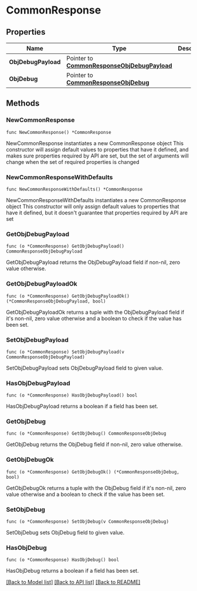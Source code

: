# CommonResponse

## Properties

Name | Type | Description | Notes
------------ | ------------- | ------------- | -------------
**ObjDebugPayload** | Pointer to [**CommonResponseObjDebugPayload**](Common-Response-objDebugPayload.md) |  | [optional] 
**ObjDebug** | Pointer to [**CommonResponseObjDebug**](Common-Response-objDebug.md) |  | [optional] 

## Methods

### NewCommonResponse

`func NewCommonResponse() *CommonResponse`

NewCommonResponse instantiates a new CommonResponse object
This constructor will assign default values to properties that have it defined,
and makes sure properties required by API are set, but the set of arguments
will change when the set of required properties is changed

### NewCommonResponseWithDefaults

`func NewCommonResponseWithDefaults() *CommonResponse`

NewCommonResponseWithDefaults instantiates a new CommonResponse object
This constructor will only assign default values to properties that have it defined,
but it doesn't guarantee that properties required by API are set

### GetObjDebugPayload

`func (o *CommonResponse) GetObjDebugPayload() CommonResponseObjDebugPayload`

GetObjDebugPayload returns the ObjDebugPayload field if non-nil, zero value otherwise.

### GetObjDebugPayloadOk

`func (o *CommonResponse) GetObjDebugPayloadOk() (*CommonResponseObjDebugPayload, bool)`

GetObjDebugPayloadOk returns a tuple with the ObjDebugPayload field if it's non-nil, zero value otherwise
and a boolean to check if the value has been set.

### SetObjDebugPayload

`func (o *CommonResponse) SetObjDebugPayload(v CommonResponseObjDebugPayload)`

SetObjDebugPayload sets ObjDebugPayload field to given value.

### HasObjDebugPayload

`func (o *CommonResponse) HasObjDebugPayload() bool`

HasObjDebugPayload returns a boolean if a field has been set.

### GetObjDebug

`func (o *CommonResponse) GetObjDebug() CommonResponseObjDebug`

GetObjDebug returns the ObjDebug field if non-nil, zero value otherwise.

### GetObjDebugOk

`func (o *CommonResponse) GetObjDebugOk() (*CommonResponseObjDebug, bool)`

GetObjDebugOk returns a tuple with the ObjDebug field if it's non-nil, zero value otherwise
and a boolean to check if the value has been set.

### SetObjDebug

`func (o *CommonResponse) SetObjDebug(v CommonResponseObjDebug)`

SetObjDebug sets ObjDebug field to given value.

### HasObjDebug

`func (o *CommonResponse) HasObjDebug() bool`

HasObjDebug returns a boolean if a field has been set.


[[Back to Model list]](../README.md#documentation-for-models) [[Back to API list]](../README.md#documentation-for-api-endpoints) [[Back to README]](../README.md)


